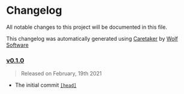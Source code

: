 # Changelog

All notable changes to this project will be documented in this file.


This changelog was automatically generated using [Caretaker](https://github.com/DevelopersToolbox/caretaker) by [Wolf Software](https://github.com/WolfSoftware)

### [v0.1.0](https://github.com/DockerToolbox/goenv/releases/v0.1.0)

> Released on February, 19th 2021

- The initial commit [`[head]`](https://github.com/DockerToolbox/goenv/commit/)

